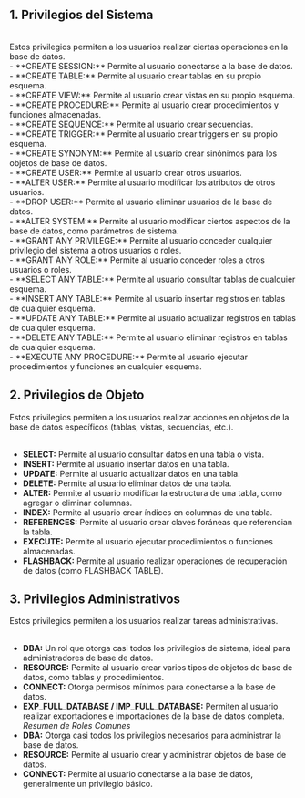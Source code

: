 ## 1. Privilegios del Sistema<br>
<br>
Estos privilegios permiten a los usuarios realizar ciertas operaciones en la base de datos.<br>
- **CREATE SESSION:** Permite al usuario conectarse a la base de datos.<br>
- **CREATE TABLE:** Permite al usuario crear tablas en su propio esquema.<br>
- **CREATE VIEW:** Permite al usuario crear vistas en su propio esquema.<br>
- **CREATE PROCEDURE:** Permite al usuario crear procedimientos y funciones almacenadas.<br>
- **CREATE SEQUENCE:** Permite al usuario crear secuencias.<br>
- **CREATE TRIGGER:** Permite al usuario crear triggers en su propio esquema.<br>
- **CREATE SYNONYM:** Permite al usuario crear sinónimos para los objetos de base de datos.<br>
- **CREATE USER:** Permite al usuario crear otros usuarios.<br>
- **ALTER USER:** Permite al usuario modificar los atributos de otros usuarios.<br>
- **DROP USER:** Permite al usuario eliminar usuarios de la base de datos.<br>
- **ALTER SYSTEM:** Permite al usuario modificar ciertos aspectos de la base de datos, como parámetros de sistema.<br>
- **GRANT ANY PRIVILEGE:** Permite al usuario conceder cualquier privilegio del sistema a otros usuarios o roles.<br>
- **GRANT ANY ROLE:** Permite al usuario conceder roles a otros usuarios o roles.<br>
- **SELECT ANY TABLE:** Permite al usuario consultar tablas de cualquier esquema.<br>
- **INSERT ANY TABLE:** Permite al usuario insertar registros en tablas de cualquier esquema.<br>
- **UPDATE ANY TABLE:** Permite al usuario actualizar registros en tablas de cualquier esquema.<br>
- **DELETE ANY TABLE:** Permite al usuario eliminar registros en tablas de cualquier esquema.<br>
- **EXECUTE ANY PROCEDURE:** Permite al usuario ejecutar procedimientos y funciones en cualquier esquema.<br>

## 2. Privilegios de Objeto<br>
Estos privilegios permiten a los usuarios realizar acciones en objetos de la base de datos específicos (tablas, vistas, secuencias, etc.).<br>
<br>
- **SELECT:** Permite al usuario consultar datos en una tabla o vista.<br>
- **INSERT:** Permite al usuario insertar datos en una tabla.<br>
- **UPDATE:** Permite al usuario actualizar datos en una tabla.<br>
- **DELETE:** Permite al usuario eliminar datos de una tabla.<br>
- **ALTER:** Permite al usuario modificar la estructura de una tabla, como agregar o eliminar columnas.<br>
- **INDEX:** Permite al usuario crear índices en columnas de una tabla.<br>
- **REFERENCES:** Permite al usuario crear claves foráneas que referencian la tabla.<br>
- **EXECUTE:** Permite al usuario ejecutar procedimientos o funciones almacenadas.<br>
- **FLASHBACK:** Permite al usuario realizar operaciones de recuperación de datos (como FLASHBACK TABLE).<br>

## 3. Privilegios Administrativos<br>
Estos privilegios permiten a los usuarios realizar tareas administrativas.<br>
<br>
- **DBA:** Un rol que otorga casi todos los privilegios de sistema, ideal para administradores de base de datos.<br>
- **RESOURCE:** Permite al usuario crear varios tipos de objetos de base de datos, como tablas y procedimientos.<br>
- **CONNECT:** Otorga permisos mínimos para conectarse a la base de datos.<br>
- **EXP_FULL_DATABASE / IMP_FULL_DATABASE:** Permiten al usuario realizar exportaciones e importaciones de la base de datos completa.<br>
*Resumen de Roles Comunes*<br>
- **DBA:** Otorga casi todos los privilegios necesarios para administrar la base de datos.<br>
- **RESOURCE:** Permite al usuario crear y administrar objetos de base de datos.<br>
- **CONNECT:** Permite al usuario conectarse a la base de datos, generalmente un privilegio básico.<br>
